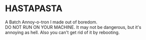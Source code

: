 # HASTAPASTA
A Batch Annoy-o-tron I made out of boredom. <br>
DO NOT RUN ON YOUR MACHINE.
It may not be dangerous, but it's annoying as hell. Also you can't get rid of it by rebooting.
